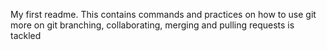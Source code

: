 My first readme.
This contains commands and practices on how to use git
more on git branching, collaborating, merging and pulling requests is tackled
